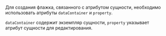 Для создания флажка, связанного с атрибутом сущности, необходимо использовать атрибуты `dataContainer` и `property`.

`dataContainer` содержит экземпляр сущности, `property` указывает атрибут сущности для редактирования.
